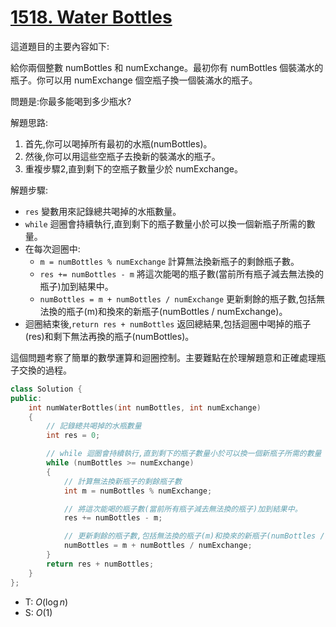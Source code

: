 # [1518\. Water Bottles](https://leetcode.com/problems/water-bottles/)

這道題目的主要內容如下:

給你兩個整數 numBottles 和 numExchange。最初你有 numBottles 個裝滿水的瓶子。你可以用 numExchange 個空瓶子換一個裝滿水的瓶子。

問題是:你最多能喝到多少瓶水?

解題思路:

1. 首先,你可以喝掉所有最初的水瓶(numBottles)。
2. 然後,你可以用這些空瓶子去換新的裝滿水的瓶子。
3. 重複步驟2,直到剩下的空瓶子數量少於 numExchange。

解題步驟:

- `res` 變數用來記錄總共喝掉的水瓶數量。
- `while` 迴圈會持續執行,直到剩下的瓶子數量小於可以換一個新瓶子所需的數量。
- 在每次迴圈中:
  - `m = numBottles % numExchange` 計算無法換新瓶子的剩餘瓶子數。
  - `res += numBottles - m` 將這次能喝的瓶子數(當前所有瓶子減去無法換的瓶子)加到結果中。
  - `numBottles = m + numBottles / numExchange` 更新剩餘的瓶子數,包括無法換的瓶子(m)和換來的新瓶子(numBottles / numExchange)。
- 迴圈結束後,`return res + numBottles` 返回總結果,包括迴圈中喝掉的瓶子(res)和剩下無法再換的瓶子(numBottles)。

這個問題考察了簡單的數學運算和迴圈控制。主要難點在於理解題意和正確處理瓶子交換的過程。

```cpp
class Solution {
public:
    int numWaterBottles(int numBottles, int numExchange)
    {
        // 記錄總共喝掉的水瓶數量
        int res = 0;

        // while 迴圈會持續執行,直到剩下的瓶子數量小於可以換一個新瓶子所需的數量
        while (numBottles >= numExchange)
        {
            // 計算無法換新瓶子的剩餘瓶子數
            int m = numBottles % numExchange;

            // 將這次能喝的瓶子數(當前所有瓶子減去無法換的瓶子)加到結果中。
            res += numBottles - m;

            // 更新剩餘的瓶子數,包括無法換的瓶子(m)和換來的新瓶子(numBottles / numExchange)
            numBottles = m + numBottles / numExchange;
        }
        return res + numBottles;
    }
};
```

- T: $O(\log n)$
- S: $O(1)$
